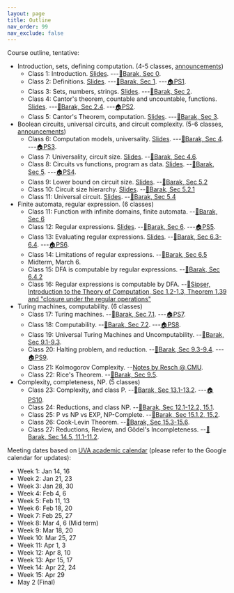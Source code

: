 ```yaml
---
layout: page
title: Outline
nav_order: 99
nav_exclude: false
---
```


Course outline, tentative: 
- Introduction, sets, defining computation. (4-5 classes, [announcements](0-intro.md))
  - Class 1: Introduction. [Slides](assets/pdf/cs3120-class1.pdf).  ---[&#x1F4D6;Barak, Sec 0](https://introtcs.org/public/lec_01_introduction.html).
  - Class 2: Definitions. [Slides](assets/pdf/cs3120-class2-ink.pdf).  ---[&#x1F4D6;Barak, Sec 1](https://introtcs.org/public/lec_00_1_math_background.html). ---[&#x1F3E0;PS1](assets/pdf/cs3120-ps1.pdf).
  - Class 3: Sets, numbers, strings. [Slides](assets/pdf/cs3120-class3-ink.pdf). ---[&#x1F4D6;Barak, Sec 2](https://introtcs.org/public/lec_02_representation.html).
  - Class 4: Cantor's theorem, countable and uncountable, functions. [Slides](assets/pdf/cs3120-class4-ink.pdf). ---[&#x1F4D6;Barak, Sec 2.4](https://introtcs.org/public/lec_02_representation.html#cantorsec). ---[&#x1F3E0;PS2](https://colab.research.google.com/drive/1C3WkLMtxUBjmi5mN5njrPfKLTBQ6KpcJ?usp=sharing).
  - Class 5: Cantor's Theorem, computation. [Slides](assets/pdf/cs3120-class5-ink.pdf). ---[&#x1F4D6;Barak, Sec 3](https://introtcs.org/public/lec_03_computation.html).
- Boolean circuits, universal circuits, and circuit complexity. (5-6 classes, [announcements](1-circuit.md))
  - Class 6: Computation models, universality. [Slides](assets/pdf/cs3120-class6-ink.pdf). ---[&#x1F4D6;Barak, Sec 4](https://introtcs.org/public/lec_03a_computing_every_function.html). ---[&#x1F3E0;PS3](assets/pdf/cs3120-ps3.pdf).
  - Class 7: Universality, circuit size. [Slides](assets/pdf/cs3120-class7-ink.pdf). --[&#x1F4D6;Barak, Sec 4.6](https://introtcs.org/public/lec_03a_computing_every_function.html).
  - Class 8: Circuits vs functions, program as data. [Slides](assets/pdf/cs3120-class8-ink.pdf). --[&#x1F4D6;Barak, Sec 5](https://introtcs.org/public/lec_04_code_and_data.html). ---[&#x1F3E0;PS4](assets/pdf/cs3120-ps4.pdf).
  - Class 9: Lower bound on circuit size. [Slides](assets/pdf/cs3120-class9-ink.pdf). --[&#x1F4D6;Barak, Sec 5.2](https://introtcs.org/public/lec_04_code_and_data.html#countingcircuitsec)
  - Class 10: Circuit size hierarchy. [Slides](assets/pdf/cs3120-class10-ink.pdf). --[&#x1F4D6;Barak, Sec 5.2.1](https://introtcs.org/public/lec_04_code_and_data.html#size-hierarchy-theorem-optional)
  - Class 11: Universal circuit.  [Slides](assets/pdf/cs3120-class11-ink.pdf). --[&#x1F4D6;Barak, Sec 5.4](https://introtcs.org/public/lec_04_code_and_data.html#a-nand-circ-interpreter-in-nand-circ)
- Finite automata, regular expression. (6 classes)
  - Class 11: Function with infinite domains, finite automata. --[&#x1F4D6;Barak, Sec 6](https://introtcs.org/public/lec_05_infinite.html)
  - Class 12: Regular expressions. [Slides](assets/pdf/cs3120-class12-ink.pdf). --[&#x1F4D6;Barak, Sec 6](https://introtcs.org/public/lec_05_infinite.html). ---[&#x1F3E0;PS5](assets/pdf/cs3120-ps5.pdf).
  - Class 13: Evaluating regular expressions. [Slides](assets/pdf/cs3120-class13-ink.pdf). --[&#x1F4D6;Barak, Sec 6.3-6.4](https://introtcs.org/public/lec_05_infinite.html#regexpsec). ---[&#x1F3E0;PS6](https://colab.research.google.com/drive/1BpXmEzkzhle0YWTcWs3L9HOAUvF3Af16?usp=sharing).
  - Class 14: Limitations of regular expressions. --[&#x1F4D6;Barak, Sec 6.5](https://introtcs.org/public/lec_05_infinite.html#limitations-of-regular-expressions-and-the-pumping-lemma)
  - Midterm, March 6.
  - Class 15: DFA is computable by regular expressions. --[&#x1F4D6;Barak, Sec 6.4.2](https://introtcs.org/public/lec_05_infinite.html#regdfaequivsec)
  - Class 16: Regular expressions is computable by DFA. --[&#x1F4D6;Sipser, Introduction to the Theory of Computation, Sec 1.2-1.3, Theorem 1.39 and "closure under the regular operations"](https://search.lib.virginia.edu/sources/uva_library/items/u2911801)
- Turing machines, computability. (6 classes)
  - Class 17: Turing machines. --[&#x1F4D6;Barak, Sec 7.1](https://introtcs.org/public/lec_06_loops.html#turing-machines). ---[&#x1F3E0;PS7](https://colab.research.google.com/drive/1fIuWaGZAl12bfwZgl01RxyukB3b4wb14?usp=sharing).
  - Class 18: Computability.  --[&#x1F4D6;Barak, Sec 7.2](https://introtcs.org/public/lec_06_loops.html#equivalence-of-turing-machines-and-nand-tm-programs). ---[&#x1F3E0;PS8](assets/pdf/cs3120-ps8.pdf).
  - Class 19: Universal Turing Machines and Uncomputability. --[&#x1F4D6;Barak, Sec 9.1-9.3](https://introtcs.org/public/lec_08_uncomputability.html#universality-or-a-meta-circular-evaluator).
  - Class 20: Halting problem, and reduction. --[&#x1F4D6;Barak, Sec 9.3-9.4](https://introtcs.org/public/lec_08_uncomputability.html#haltingsec). ---[&#x1F3E0;PS9](assets/pdf/cs3120-ps9.pdf).
  - Class 21: Kolmogorov Complexity. --[Notes by Resch @ CMU](https://www.cs.cmu.edu/~venkatg/teaching/15252-sp20/notes/Kolmogorov-Complexity.pdf).
  - Class 22: Rice's Theorem. --[&#x1F4D6;Barak, Sec 9.5](https://introtcs.org/public/lec_08_uncomputability.html#rices-theorem-and-the-impossibility-of-general-software-verification).
- Complexity, completeness, NP. (5 classes)
  - Class 23: Complexity, and class P. --[&#x1F4D6;Barak, Sec 13.1-13.2](https://introtcs.org/public/lec_11_running_time.html). ---[&#x1F3E0;PS10](assets/pdf/cs3120-ps10.pdf).
  - Class 24: Reductions, and class NP. --[&#x1F4D6;Barak, Sec 12.1-12.2, 15.1](https://introtcs.org/public/lec_10_efficient_alg.html).
  - Class 25: P vs NP vs EXP, NP-Complete. --[&#x1F4D6;Barak, Sec 15.1.2, 15.2](https://introtcs.org/public/lec_13_Cook_Levin.html#basic-facts-about-mathbfnp).
  - Class 26: Cook-Levin Theorem. --[&#x1F4D6;Barak, Sec 15.3-15.6](https://introtcs.org/public/lec_13_Cook_Levin.html#the-nandsat-problem-and-why-it-is-mathbfnp-hard).
  - Class 27: Reductions, Review, and Gödel's Incompleteness. --[&#x1F4D6;Barak, Sec 14.5, 11.1-11.2](https://introtcs.org/public/lec_12_NP.html#the-independent-set-problem).


<!-- HTML symbols: 
x1F4D6: open book
x1F3E0: house
https://www.w3schools.com/charsets/ref_emoji_office.asp -->

Meeting dates based on [UVA academic calendar](https://registrar.virginia.edu/calendar/academic/2024-2025) (please refer to the Google calendar for updates):
- Week 1: Jan 14, 16
- Week 2: Jan 21, 23
- Week 3: Jan 28, 30
- Week 4: Feb 4, 6
- Week 5: Feb 11, 13
- Week 6: Feb 18, 20
- Week 7: Feb 25, 27
- Week 8: Mar 4, 6 (Mid term)
- Week 9: Mar 18, 20
- Week 10: Mar 25, 27
- Week 11: Apr 1, 3
- Week 12: Apr 8, 10
- Week 13: Apr 15, 17
- Week 14: Apr 22, 24
- Week 15: Apr 29
- May 2 (Final)

<!-- 
Wei-Kai's:
Class 1: Introduction
Class 2: Defining Definitions (PS1)
Class 3: What can be represented by bits?
Class 4: More Infinities
Class 5: Defining Computation (PS2)
Class 6: Modeling Boolean Circuits
Class 7: Universal Circuits
Class 8: Syntactic Sugar, Complexity of Functions (PS3)
Class 9: Circuit Size Hierarchy
Class 10: Circuit Complexity and Universal Circuits (PS4)
Class 11: Universal Circuits, Code as Data, Recap Part 1
Class 12: Finite Automata and Regular Expressions (PS5)
Class 13: Regular Expressions
Class 14: Deterministic and Nondeterministic FAs
Class 15: Review
...
TBD
 -->

<!-- 
Dave's:
Class 1: Introduction
Class 2: Defining Definitions (PS1)
Class 3: What can be represented by bits?
Class 4: More Infinities
Class 5: Defining Computation (PS2)
Class 6: Modeling Boolean Circuits
Class 7: Universal Circuits
Class 8: Syntactic Sugar, Complexity of Functions (PS3)
Class 9: Circuit Size Hierarchy
Class 10: Circuit Complexity and Universal Circuits (PS4)
Class 11: Universal Circuits, Quiz Questions, Practice Problems
Class 12: Review
Class 13: Finite Automata and Regular Expressions
Class 14: Regular Expressions
Class 15: Deterministic and Nondeterministic FAs
Class 16: Completing DFA=RE Proof
Class 17: NFA vs. RE
Class 18: Turing Machines
Class 19: Computability
Class 20: Proving Uncomputability
Class 21: Reductions and Recognizability
Class 22: Rice's Theorem
Class 23: Complexity
Class 24: Complexity II
Class 25: Probably Hard Problems
Class 26: Cook-Levin Theorem
Class 27: Wrap-up
 -->
